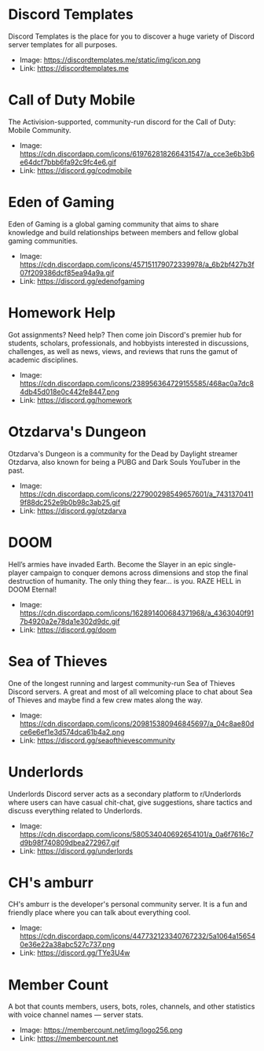 # Discord Templates

Discord Templates is the place for you to discover a huge variety of Discord server templates for
all purposes.

- Image: https://discordtemplates.me/static/img/icon.png
- Link: https://discordtemplates.me

# Call of Duty Mobile

The Activision-supported, community-run discord for the Call of Duty: Mobile Community.

- Image: https://cdn.discordapp.com/icons/619762818266431547/a_cce3e6b3b6e64dcf7bbb6fa92c9fc4e6.gif
- Link: https://discord.gg/codmobile

# Eden of Gaming

Eden of Gaming is a global gaming community that aims to share knowledge and build relationships 
between members and fellow global gaming communities.

- Image: https://cdn.discordapp.com/icons/457151179072339978/a_6b2bf427b3f07f209386dcf85ea94a9a.gif
- Link: https://discord.gg/edenofgaming

# Homework Help

Got assignments? Need help? Then come join Discord's premier hub for students, scholars, professionals, 
and hobbyists interested in discussions, challenges, as well as news, views, and reviews that runs the 
gamut of academic disciplines.

- Image: https://cdn.discordapp.com/icons/238956364729155585/468ac0a7dc84db45d018e0c442fe8447.png
- Link: https://discord.gg/homework

# Otzdarva's Dungeon

Otzdarva's Dungeon is a community for the Dead by Daylight streamer Otzdarva, also known for 
being a PUBG and Dark Souls YouTuber in the past.

- Image: https://cdn.discordapp.com/icons/227900298549657601/a_74313704119f88dc252e9b0b98c3ab25.gif
- Link: https://discord.gg/otzdarva

# DOOM

Hell’s armies have invaded Earth. Become the Slayer in an epic single-player campaign to 
conquer demons across dimensions and stop the final destruction of humanity. The only thing they fear... 
is you. RAZE HELL in DOOM Eternal!

- Image: https://cdn.discordapp.com/icons/162891400684371968/a_4363040f917b4920a2e78da1e302d9dc.gif
- Link: https://discord.gg/doom

# Sea of Thieves

One of the longest running and largest community-run Sea of Thieves Discord servers. A great 
and most of all welcoming place to chat about Sea of Thieves and maybe find a few crew mates along the 
way.

- Image: https://cdn.discordapp.com/icons/209815380946845697/a_04c8ae80dce6e6ef1e3d574dca61b4a2.png
- Link: https://discord.gg/seaofthievescommunity

# Underlords

Underlords Discord server acts as a secondary platform to r/Underlords where users can have 
casual chit-chat, give suggestions, share tactics and discuss everything related to Underlords.

- Image: https://cdn.discordapp.com/icons/580534040692654101/a_0a6f7616c7d9b98f740809dbea272967.gif
- Link: https://discord.gg/underlords

# CH's amburr

CH's amburr is the developer's personal community server. It is a fun and friendly place where you
can talk about everything cool.

- Image: https://cdn.discordapp.com/icons/447732123340767232/5a1064a156540e36e22a38abc527c737.png
- Link: https://discord.gg/TYe3U4w

# Member Count

A bot that counts members, users, bots, roles, channels, and other statistics with voice channel
names ― server stats.

- Image: https://membercount.net/img/logo256.png
- Link: https://membercount.net
